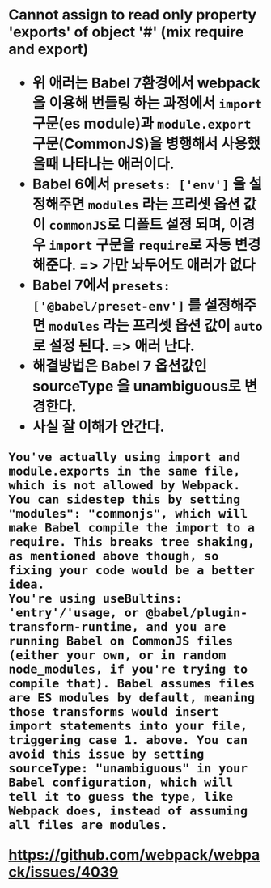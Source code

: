 # Cannot assign to read only property 'exports' of object '#<Object>' (mix require and export)
- 위 애러는 Babel 7환경에서 webpack을 이용해 번들링 하는 과정에서 `import` 구문(es module)과 `module.export`구문(CommonJS)을 병행해서 사용했을때 나타나는 애러이다. 
- Babel 6에서 `presets: ['env']` 을 설정해주면 `modules` 라는 프리셋 옵션 값이 `commonJS`로 디폴트 설정 되며, 이경우 `import` 구문을 `require`로 자동 변경 해준다. => 가만 놔두어도 애러가 없다
- Babel 7에서 `presets: ['@babel/preset-env']` 를 설정해주면 `modules` 라는 프리셋 옵션 값이 `auto` 로 설정 된다. => 애러 난다. 
- 해결방법은 Babel 7 옵션값인 sourceType 을 unambiguous로 변경한다. 
- 사실 잘 이해가 안간다. 

```
You've actually using import and module.exports in the same file, which is not allowed by Webpack. You can sidestep this by setting "modules": "commonjs", which will make Babel compile the import to a require. This breaks tree shaking, as mentioned above though, so fixing your code would be a better idea.
You're using useBultins: 'entry'/'usage, or @babel/plugin-transform-runtime, and you are running Babel on CommonJS files (either your own, or in random node_modules, if you're trying to compile that). Babel assumes files are ES modules by default, meaning those transforms would insert import statements into your file, triggering case 1. above. You can avoid this issue by setting sourceType: "unambiguous" in your Babel configuration, which will tell it to guess the type, like Webpack does, instead of assuming all files are modules.

```

https://github.com/webpack/webpack/issues/4039